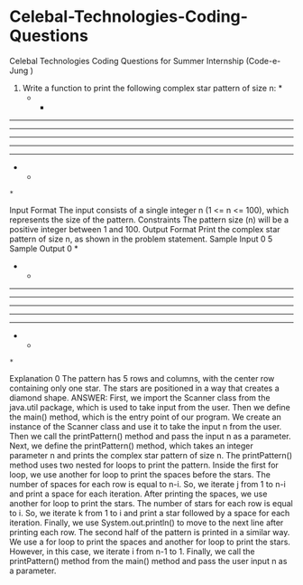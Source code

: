 # Celebal-Technologies-Coding-Questions
Celebal Technologies Coding Questions for Summer Internship (Code-e-Jung )
1. Write a function to print the following complex star pattern of size n:
    *
   * *  
  * * *    
 * * * *      
* * * * *        
 * * * *      
  * * *    
   * *  
    *
Input Format
The input consists of a single integer n (1 <= n <= 100), which represents the size of the pattern.
Constraints
The pattern size (n) will be a positive integer between 1 and 100.
Output Format
Print the complex star pattern of size n, as shown in the problem statement.
Sample Input 0
5
Sample Output 0
    *
   * *  
  * * *    
 * * * *      
* * * * *        
 * * * *      
  * * *    
   * *  
    *
Explanation 0
The pattern has 5 rows and columns, with the center row containing only one star. The stars are positioned in a way that creates a diamond shape.
ANSWER: First, we import the Scanner class from the java.util package, which is used to take input from the user. Then we define the main() method, which is the entry point of our program. We create an instance of the Scanner class and use it to take the input n from the user. Then we call the printPattern() method and pass the input n as a parameter. Next, we define the printPattern() method, which takes an integer parameter n and prints the complex star pattern of size n. The printPattern() method uses two nested for loops to print the pattern. Inside the first for loop, we use another for loop to print the spaces before the stars. The number of spaces for each row is equal to n-i. So, we iterate j from 1 to n-i and print a space for each iteration. After printing the spaces, we use another for loop to print the stars. The number of stars for each row is equal to i. So, we iterate k from 1 to i and print a star followed by a space for each iteration. Finally, we use System.out.println() to move to the next line after printing each row. The second half of the pattern is printed in a similar way. We use a for loop to print the spaces and another for loop to print the stars. However, in this case, we iterate i from n-1 to 1. Finally, we call the printPattern() method from the main() method and pass the user input n as a parameter.
